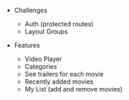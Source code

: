 - Challenges
    - Auth (protected routes)
    - Layout Groups


- Features 
    - Video Player
    - Categories
    - See trailers for each movie
    - Recently added movies
    - My List (add and remove movies)
